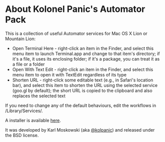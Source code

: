About Kolonel Panic's Automator Pack
===============

This is a collection of useful Automator services for Mac OS X Lion or Mountain Lion:

* Open Terminal Here - right-click an item in the Finder, and select this menu item to launch Terminal.app and change to that item's directory; if it's a file, it uses its enclosing folder; if it's a package, you can treat it as a file or a folder
* Open With Text Edit - right-click an item in the Finder, and select this menu item to open it with TextEdit regardless of its type
* Shorten URL - right-click some editable text (e.g., in Safari's location bar), and select this item to shorten the URL using the selected service (goo.gl by default); the short URL is copied to the clipboard and also replaces the selected text

If you need to change any of the default behaviours, edit the workflows in /Library/Services/.

A installer is available [here](https://dl.dropboxusercontent.com/u/3464733/Kolonel%20Panic%27s%20Automator%20Pack.zip).

It was developed by Karl Moskowski (aka [@kolpanic](http://twitter.com/kolpanic)) and released under the BSD license.

